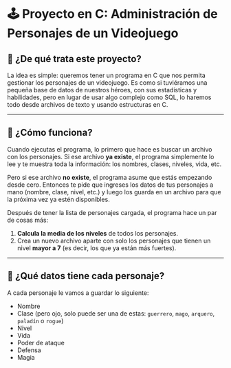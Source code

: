 # 🕹️ Proyecto en C: Administración de Personajes de un Videojuego

## 📘 ¿De qué trata este proyecto?

La idea es simple: queremos tener un programa en C que nos permita gestionar los personajes de un videojuego. Es como si tuviéramos una pequeña base de datos de nuestros héroes, con sus estadísticas y habilidades, pero en lugar de usar algo complejo como SQL, lo haremos todo desde archivos de texto y usando estructuras en C.

---

## 🧠 ¿Cómo funciona?

Cuando ejecutas el programa, lo primero que hace es buscar un archivo con los personajes. Si ese archivo **ya existe**, el programa simplemente lo lee y te muestra toda la información: los nombres, clases, niveles, vida, etc.

Pero si ese archivo **no existe**, el programa asume que estás empezando desde cero. Entonces te pide que ingreses los datos de tus personajes a mano (nombre, clase, nivel, etc.) y luego los guarda en un archivo para que la próxima vez ya estén disponibles.

Después de tener la lista de personajes cargada, el programa hace un par de cosas más:

1. **Calcula la media de los niveles** de todos los personajes.
2. Crea un nuevo archivo aparte con solo los personajes que tienen un nivel **mayor a 7** (es decir, los que ya están más fuertes).

---

## 👾 ¿Qué datos tiene cada personaje?

A cada personaje le vamos a guardar lo siguiente:

- Nombre
- Clase (pero ojo, solo puede ser una de estas: `guerrero`, `mago`, `arquero`, `paladín` o `rogue`)
- Nivel
- Vida
- Poder de ataque
- Defensa
- Magia



